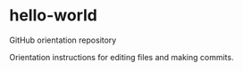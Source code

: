 # hello-world
GitHub orientation repository

Orientation instructions for editing files and making commits.
